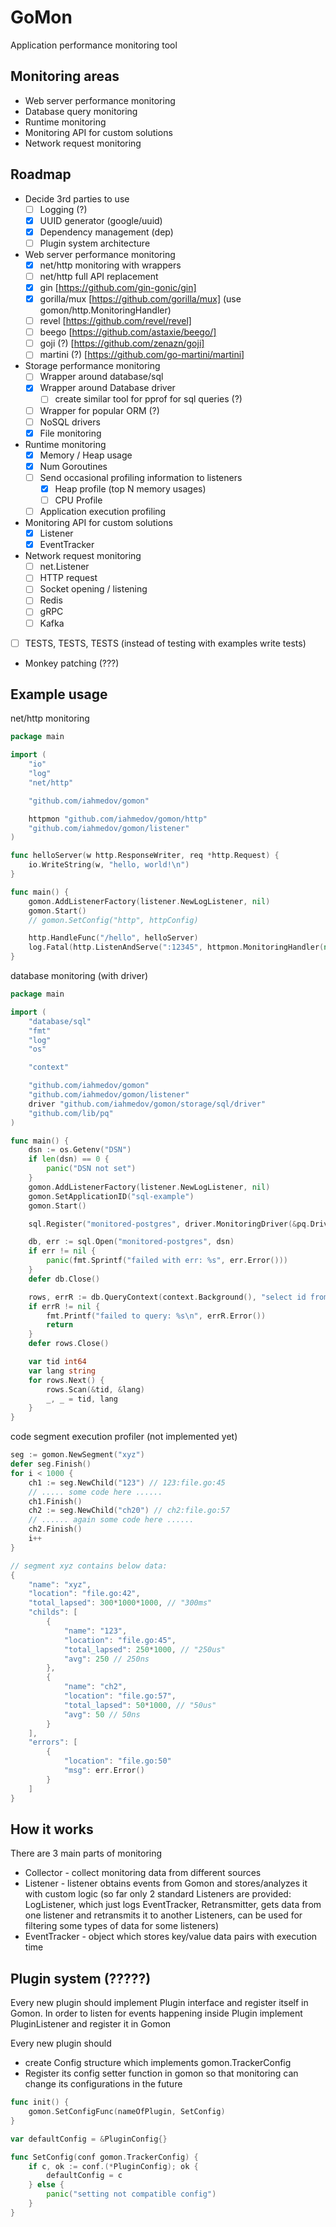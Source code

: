 # GoMon

Application performance monitoring tool

## Monitoring areas
* Web server performance monitoring
* Database query monitoring
* Runtime monitoring
* Monitoring API for custom solutions
* Network request monitoring

## Roadmap
* Decide 3rd parties to use
    * [ ] Logging (?)
    * [x] UUID generator (google/uuid)
    * [x] Dependency management (dep)
    * [ ] Plugin system architecture
* Web server performance monitoring
    * [x] net/http monitoring with wrappers
    * [ ] net/http full API replacement
    * [x] gin [https://github.com/gin-gonic/gin]
    * [x] gorilla/mux [https://github.com/gorilla/mux] (use gomon/http.MonitoringHandler)
    * [ ] revel [https://github.com/revel/revel]
    * [ ] beego [https://github.com/astaxie/beego/]
    * [ ] goji (?) [https://github.com/zenazn/goji]
    * [ ] martini (?) [https://github.com/go-martini/martini]
* Storage performance monitoring
    * [ ] Wrapper around database/sql
    * [x] Wrapper around Database driver
        * [ ] create similar tool for pprof for sql queries (?)
    * [ ] Wrapper for popular ORM (?)
    * [ ] NoSQL drivers
    * [x] File monitoring
* Runtime monitoring
    * [x] Memory / Heap usage
    * [x] Num Goroutines
    * [ ] Send occasional profiling information to listeners
        * [x] Heap profile (top N memory usages)
        * [ ] CPU Profile
    * [ ] Application execution profiling
* Monitoring API for custom solutions
    * [x] Listener
    * [x] EventTracker
* Network request monitoring
    * [ ] net.Listener
    * [ ] HTTP request
    * [ ] Socket opening / listening
    * [ ] Redis
    * [ ] gRPC
    * [ ] Kafka
* [ ] TESTS, TESTS, TESTS (instead of testing with examples write tests)
* Monkey patching (???)

## Example usage

net/http monitoring

```go
package main

import (
	"io"
	"log"
	"net/http"

	"github.com/iahmedov/gomon"

	httpmon "github.com/iahmedov/gomon/http"
	"github.com/iahmedov/gomon/listener"
)

func helloServer(w http.ResponseWriter, req *http.Request) {
	io.WriteString(w, "hello, world!\n")
}

func main() {
	gomon.AddListenerFactory(listener.NewLogListener, nil)
	gomon.Start()
	// gomon.SetConfig("http", httpConfig)

	http.HandleFunc("/hello", helloServer)
	log.Fatal(http.ListenAndServe(":12345", httpmon.MonitoringHandler(nil)))
}

```

database monitoring (with driver)

```go
package main

import (
	"database/sql"
	"fmt"
	"log"
	"os"

	"context"

	"github.com/iahmedov/gomon"
	"github.com/iahmedov/gomon/listener"
	driver "github.com/iahmedov/gomon/storage/sql/driver"
	"github.com/lib/pq"
)

func main() {
	dsn := os.Getenv("DSN")
	if len(dsn) == 0 {
		panic("DSN not set")
	}
	gomon.AddListenerFactory(listener.NewLogListener, nil)
	gomon.SetApplicationID("sql-example")
	gomon.Start()

	sql.Register("monitored-postgres", driver.MonitoringDriver(&pq.Driver{}))

	db, err := sql.Open("monitored-postgres", dsn)
	if err != nil {
		panic(fmt.Sprintf("failed with err: %s", err.Error()))
	}
	defer db.Close()

	rows, errR := db.QueryContext(context.Background(), "select id from test limit 10")
	if errR != nil {
		fmt.Printf("failed to query: %s\n", errR.Error())
		return
	}
	defer rows.Close()

	var tid int64
	var lang string
	for rows.Next() {
        rows.Scan(&tid, &lang)
        _, _ = tid, lang
	}
}
```

code segment execution profiler (not implemented yet)
```go
seg := gomon.NewSegment("xyz")
defer seg.Finish()
for i < 1000 {
    ch1 := seg.NewChild("123") // 123:file.go:45
    // ..... some code here ......
    ch1.Finish()
    ch2 := seg.NewChild("ch20") // ch2:file.go:57
    // ...... again some code here ......
    ch2.Finish()
    i++
}

// segment xyz contains below data:
{
    "name": "xyz",
    "location": "file.go:42",
    "total_lapsed": 300*1000*1000, // "300ms"
    "childs": [
        {
            "name": "123",
            "location": "file.go:45",
            "total_lapsed": 250*1000, // "250us"
            "avg": 250 // 250ns
        },
        {
            "name": "ch2",
            "location": "file.go:57",
            "total_lapsed": 50*1000, // "50us"
            "avg": 50 // 50ns
        }
    ],
    "errors": [
        {
            "location": "file.go:50"
            "msg": err.Error()
        }
    ]
}
```

## How it works
There are 3 main parts of monitoring
- Collector - collect monitoring data from different sources
- Listener - listener obtains events from Gomon and stores/analyzes it with custom logic (so far only 2 standard Listeners are provided: LogListener, which just logs EventTracker, Retransmitter, gets data from one listener and retransmits it to another Listeners, can be used for filtering some types of data for some listeners)
- EventTracker - object which stores key/value data pairs with execution time


## Plugin system (?????)

Every new plugin should implement Plugin interface and register itself in Gomon. In order to listen for events happening inside Plugin implement PluginListener and register it in Gomon

Every new plugin should 
- create Config structure which implements gomon.TrackerConfig
- Register its config setter function in gomon so that monitoring can change its configurations in the future
```go
func init() {
    gomon.SetConfigFunc(nameOfPlugin, SetConfig)
}

var defaultConfig = &PluginConfig{}

func SetConfig(conf gomon.TrackerConfig) {
	if c, ok := conf.(*PluginConfig); ok {
		defaultConfig = c
	} else {
		panic("setting not compatible config")
	}
}
```